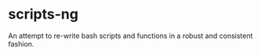# scripts-ng

An attempt to re-write bash scripts and functions in a robust and consistent
fashion.
